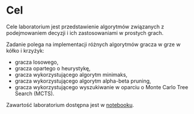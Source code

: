 # Cel

Cele laboratorium jest przedstawienie algorytmów związanych z podejmowaniem 
decyzji i ich zastosowaniami w prostych grach.

Zadanie polega na implementacji różnych algorytmów gracza w grze w kółko i krzyżyk:
* gracza losowego,
* gracza opartego o heurystykę,
* gracza wykorzystującego algorytm minimaks,
* gracza wykorzystującego algorytm alpha-beta pruning,
* gracza wykorzystującego wyszukiwanie w oparciu o Monte Carlo Tree Search (MCTS).

Zawartość laboratorium dostępna jest w [notebooku](lab_6.ipynb).
